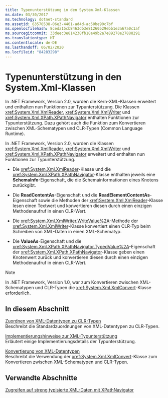 ```yaml
---
title: Typenunterstützung in den System.Xml-Klassen
ms.date: 03/30/2017
ms.technology: dotnet-standard
ms.assetid: 63570538-06e3-4401-ad4d-ac50be90c7bf
ms.openlocfilehash: 8ceda15cb8463db3e81260529ebb1e3a67a0c1af
ms.sourcegitcommit: 33deec3e814238fb18a49b2a7e89278e27888291
ms.translationtype: HT
ms.contentlocale: de-DE
ms.lasthandoff: 06/02/2020
ms.locfileid: "84283298"
---
```

# <a name="type-support-in-the-systemxml-classes"></a>Typenunterstützung in den System.Xml-Klassen
In .NET Framework, Version 2.0, wurden die Kern-XML-Klassen erweitert und enthalten nun Funktionen zur Typunterstützung. Die Klassen <xref:System.Xml.XmlReader>, <xref:System.Xml.XmlWriter> und <xref:System.Xml.XPath.XPathNavigator> enthalten Funktionen zur Typunterstützung. Dazu gehört auch die Funktion zum Konvertieren zwischen XML-Schematypen und CLR-Typen (Common Language Runtime).  
  
 In .NET Framework, Version 2.0, wurden die Klassen <xref:System.Xml.XmlReader>, <xref:System.Xml.XmlWriter> und <xref:System.Xml.XPath.XPathNavigator> erweitert und enthalten nun Funktionen zur Typunterstützung.  
  
- Die <xref:System.Xml.XmlReader>-Klasse und die <xref:System.Xml.XPath.XPathNavigator>-Klasse enthalten jeweils eine **SchemaInfo**-Eigenschaft, die die Schemainformationen eines Knotens zurückgibt.  
  
- Die **ReadContentAs**-Eigenschaft und die **ReadElementContentAs**-Eigenschaft sowie die Methoden der <xref:System.Xml.XmlReader>-Klasse lesen einen Textwert und konvertieren diesen durch einen einzigen Methodenaufruf in einen CLR-Wert.  
  
- Die <xref:System.Xml.XmlWriter.WriteValue%2A>-Methode der <xref:System.Xml.XmlWriter>-Klasse konvertiert einen CLR-Typ beim Schreiben von XML-Daten in einen XML-Schematyp.  
  
- Die **ValueAs**-Eigenschaft und die <xref:System.Xml.XPath.XPathNavigator.TypedValue%2A>-Eigenschaft der <xref:System.Xml.XPath.XPathNavigator>-Klasse geben einen Knotenwert zurück und konvertieren diesen durch einen einzigen Methodenaufruf in einen CLR-Wert.  
  
> [!NOTE]
> In .NET Framework, Version 1.0, war zum Konvertieren zwischen XML-Schematypen und CLR-Typen die <xref:System.Xml.XmlConvert>-Klasse erforderlich.  
  
## <a name="in-this-section"></a>In diesem Abschnitt  
 [Zuordnen von XML-Datentypen zu CLR-Typen](mapping-xml-data-types-to-clr-types.md)  
 Beschreibt die Standardzuordnungen von XML-Datentypen zu CLR-Typen.  
  
 [Implementierungshinweise zur XML-Typunterstützung](xml-type-support-implementation-notes.md)  
 Erläutert einige Implementierungsdetails der Typunterstützung.  
  
 [Konvertierung von XML-Datentypen](conversion-of-xml-data-types.md)  
 Beschreibt die Verwendung der <xref:System.Xml.XmlConvert>-Klasse zum Konvertieren zwischen XML-Schematypen und CLR-Typen.  
  
## <a name="related-sections"></a>Verwandte Abschnitte  
 [Zugreifen auf streng typisierte XML-Daten mit XPathNavigator](accessing-strongly-typed-xml-data-using-xpathnavigator.md)
